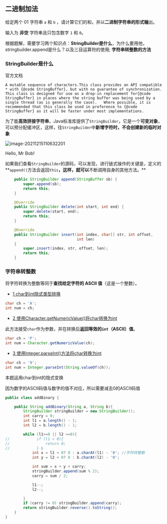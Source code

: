 ## 二进制加法

给定两个 01 字符串 `a` 和 `b` ，请计算它们的和，并以**二进制字符串的形式输**出。

输入为 **非空** 字符串且只包含数字 `1` 和 `0`。

根据题解，需要学习两个知识点：**StringBuilder是什么**，为什么要用他， stringbuilder.append是什么？以及三目运算符的使用; **字符串转整数的方法**

### StringBuilder是什么

官方文档

```
A mutable sequence of characters.This class provides an API compatible * with {@code StringBuffer}, but with no guarantee of synchronization. This class is designed for use as a drop-in replacement for{@code StringBuffer} in places where the string buffer was being used by a single thread (as is generally the case).   Where possible, it is recommended that this class be used in preference to {@code StringBuffer} as it will be faster under most implementations.
```

为了能**高效拼接字符串**，Java标准库提供了`StringBuilder`，它是一个**可变对象**，可以预分配缓冲区，这样，往`StringBuilder`中**新增字符时，不会创建新的临时对象**

![image-20211215110632201](C:\Users\86159\AppData\Roaming\Typora\typora-user-images\image-20211215110632201.png)

Hello, Mr Bob!

如果我们查看`StringBuilder`的源码，可以发现，进行链式操作的关键是，定义的**`append()`方法会返回`this`**，这样，就可以**不断调用自身的其他方法。**

```java
    public StringBuilder append(StringBuffer sb) {
        super.append(sb);
        return this;
    }

    @Override
    public StringBuilder delete(int start, int end) {
        super.delete(start, end);
        return this;
    }

    @Override
    public StringBuilder insert(int index, char[] str, int offset,
                                int len)
    {
        super.insert(index, str, offset, len);
        return this;
    }
```



### 字符串转整数

将字符转换为整数等同于**查找给定字符的 ASCII 值**（这是一个整数）。

- [1 char到int隐式类型转换](https://geek-docs.com/java/java-examples/char-to-int.html#charint)

```java
char ch = 'A';
int num = ch;
```

- [2 使用Character.getNumericValue()将char转换为int](https://geek-docs.com/java/java-examples/char-to-int.html#CharactergetNumericValuecharint)

此方法接受`char`作为参数，并在转换后**返回等效的`int`（ASCII）值**。

```java
char ch = 'P';
int num = Character.getNumericValue(ch);
```

- [3 使用Integer.parseInt()方法将char转换为int](https://geek-docs.com/java/java-examples/char-to-int.html#IntegerparseIntcharint)

```java
char ch = '9';
int num = Integer.parseInt(String.valueOf(ch));
```



本题运用char到int的隐式变换

因为数字的ASCII码值与数字的值不对应，所以需要减去0的ASCII码值

```java
public class addBinary {

    public String addBinary(String a, String b){
        StringBuilder stringBuilder = new StringBuilder();
        int carry = 0;
        int l1 = a.length() - 1;
        int l2 = b.length() - 1;

        while (l1>=0 || l2 >=0){
//            if (l1 < 0){
//                return 0;
//            } b
            int x = l1 < 0? 0 : a.charAt(l1) - '0'; //字符转整数
            int y = l2 < 0? 0 : b.charAt(l2) - '0';

            int sum = x + y + carry;
            stringBuilder.append(sum % 2);
            carry = sum / 2;

            l1--;
            l2--;

        }
        if (carry != 0) stringBuilder.append(carry);
        return stringBuilder.reverse().toString();
    }
}
```









